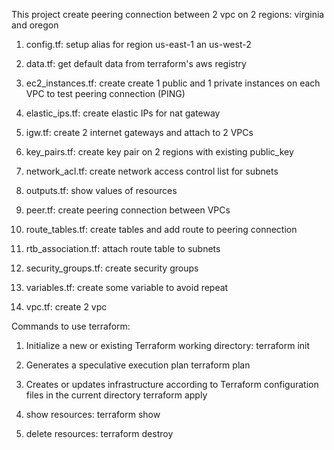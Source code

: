 This project create peering connection between 2 vpc on 2 regions: virginia and oregon

1. config.tf: setup alias for region us-east-1 an us-west-2

2. data.tf: get default data from terraform's aws registry

3. ec2_instances.tf: create create 1 public and 1 private instances on each VPC to test peering connection (PING)

4. elastic_ips.tf: create elastic IPs for nat gateway 

5. igw.tf: create 2 internet gateways and attach to 2 VPCs

6. key_pairs.tf: create key pair on 2 regions with existing public_key

7. network_acl.tf: create network access control list for subnets

8. outputs.tf: show values of resources

9. peer.tf: create peering connection between VPCs

10. route_tables.tf: create tables and add route to peering connection

11. rtb_association.tf: attach route table to subnets

12. security_groups.tf: create security groups

13. variables.tf: create some variable to avoid repeat 

14. vpc.tf: create 2 vpc


Commands to use terraform:
1.  Initialize a new or existing Terraform working directory:
terraform init

2. Generates a speculative execution plan
terraform plan

3. Creates or updates infrastructure according to Terraform configuration files in the current directory
terraform apply

4. show resources:
terraform show

5. delete resources:
terraform destroy

